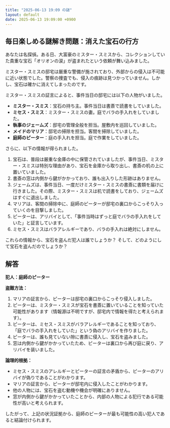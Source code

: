 ```yaml
---
title: "2025-06-13 19:09 の謎"
layout: default
date: 2025-06-13 19:09:00 +0900
---
```

## 毎日楽しめる謎解き問題：消えた宝石の行方

あなたは名探偵。ある日、大富豪のミスター・スミスから、コレクションしていた貴重な宝石「オリオンの涙」が盗まれたという依頼が舞い込みました。

ミスター・スミスの邸宅は厳重な警備が施されており、外部からの侵入は不可能に近い状態でした。警察の捜査でも、侵入の痕跡は見つかっていません。しかし、宝石は確かに消えてしまったのです。

ミスター・スミスの証言によると、事件当日の邸宅には以下の人物がいました。

*   **ミスター・スミス**：宝石の持ち主。事件当日は書斎で読書をしていました。
*   **ミセス・スミス**：ミスター・スミスの妻。庭でバラの手入れをしていました。
*   **執事のジェームズ**：邸宅の管理全般を担当。屋敷内を巡回していました。
*   **メイドのマリア**：邸宅の掃除を担当。客間を掃除していました。
*   **庭師のピーター**：庭の手入れを担当。庭で作業をしていました。

さらに、以下の情報が得られました。

1.  宝石は、普段は厳重な金庫の中に保管されていましたが、事件当日、ミスター・スミスは特別な理由があり、宝石を金庫から取り出し、書斎の机の上に置いていました。
2.  書斎の窓は内側から鍵がかかっており、誰も出入りした形跡はありません。
3.  ジェームズは、事件当日、一度だけミスター・スミスの書斎に書類を届けに行きました。その際、ミスター・スミスは机で読書をしており、ジェームズはすぐに退出しました。
4.  マリアは、客間の掃除中に、庭師のピーターが邸宅の裏口からこっそり入っていくのを目撃しました。
5.  ピーターは、アリバイとして、「事件当時はずっと庭でバラの手入れをしていた」と証言しています。
6.  ミセス・スミスはバラアレルギーであり、バラの手入れは絶対にしません。

これらの情報から、宝石を盗んだ犯人は誰でしょうか？ そして、どのようにして宝石を盗んだのでしょうか？

## 解答

**犯人：庭師のピーター**

**盗難方法：**

1.  マリアの証言から、ピーターは邸宅の裏口からこっそり侵入しました。
2.  ピーターは、ミスター・スミスが宝石を書斎に置いていることを知っていた可能性があります（情報源は不明ですが、邸宅内で情報を得たと考えられます）。
3.  ピーターは、ミセス・スミスがバラアレルギーであることを知っており、「庭でバラの手入れをしていた」という偽のアリバイを作りました。
4.  ピーターは、誰も見ていない隙に書斎に侵入し、宝石を盗みました。
5.  窓は内側から鍵がかかっていたため、ピーターは裏口から再び庭に戻り、アリバイを装いました。

**論理的根拠：**

*   ミセス・スミスのアレルギーとピーターの証言の矛盾から、ピーターのアリバイが偽りであることがわかります。
*   マリアの証言から、ピーターが邸宅内に侵入したことがわかります。
*   他の人物には、宝石を盗む動機や機会が明確にありません。
*   窓が内側から鍵がかかっていたことから、内部の人物による犯行である可能性が高いと考えられます。

したがって、上記の状況証拠から、庭師のピーターが最も可能性の高い犯人であると結論付けられます。
